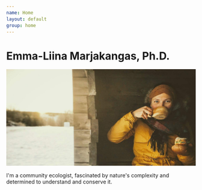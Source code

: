 ```yaml
---
name: Home
layout: default
group: home
---
```


<h1 class="text-center">Emma-Liina Marjakangas, Ph.D.</h1>

<img src="/static/img/profile4.jpg" class="img-responsive center-block" alt="Hiking in the Scandinavian mountains"/>

<p class="lead text-center">
I'm a community ecologist, fascinated by nature's complexity and determined to understand and conserve it. 
</p>
